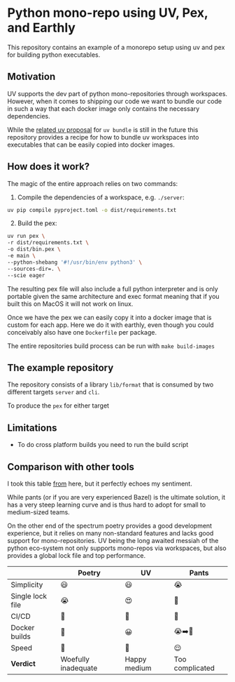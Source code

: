 # Python mono-repo using UV, Pex, and Earthly

This repository contains an example of a monorepo setup using uv and pex for building python executables.

## Motivation

UV supports the dev part of python mono-repositories through workspaces. 
However, when it comes to shipping our code we want to bundle our code in such a way that each docker image
only contains the necessary dependencies.

While the [related uv proposal](https://github.com/astral-sh/uv/issues/5802) for `uv bundle` is still in the future this repository provides a recipe for how to bundle uv workspaces into executables that can be easily copied into docker images.

## How does it work?

The magic of the entire approach relies on two commands:

1. Compile the dependencies of a workspace, e.g. `./server`:

```bash
uv pip compile pyproject.toml -o dist/requirements.txt
```

2. Build the pex:

```bash
uv run pex \
-r dist/requirements.txt \
-o dist/bin.pex \
-e main \
--python-shebang '#!/usr/bin/env python3' \
--sources-dir=. \
--scie eager
```

The resulting pex file will also include a full python interpreter and is only portable given the same architecture
and exec format meaning that if you built this on MacOS it will not work on linux.

Once we have the pex we can easily copy it into a docker image that is custom for each app.
Here we do it with earthly, even though you could conceivably also have one `Dockerfile` per package.

The entire repositories build process can be run with `make build-images`

## The example repository

The repository consists of a library `lib/format` that is consumed by two different targets `server` and `cli`.

To produce the `pex` for either target


## Limitations

- To do cross platform builds you need to run the build script


## Comparison with other tools

I took this table [from](https://github.com/JasperHG90/uv-monorepo) here, but it perfectly echoes my sentiment.

While pants (or if you are very experienced Bazel) is the ultimate solution, it has a very steep learning curve
and is thus hard to adopt for small to medium-sized teams.

On the other end of the spectrum poetry provides a good development experience, but it relies on many non-standard
features and lacks good support for mono-repositories.
UV being the long awaited messiah of the python eco-system not only supports mono-repos via workspaces, but also
provides a global lock file and top performance.

|                  | Poetry              | UV           | Pants           |
| ---------------- | ------------------- | ------------ | --------------- |
| Simplicity       | 😃                  | 😃           | 😭              |
| Single lock file | 😭                  | 😍           | 🚀              |
| CI/CD            | 🤨                  | 🤨           | 🙂              |
| Docker builds    | 🤔                  | 😀           | 😭➡️🙂          |
| Speed            | 🤮                  | 🥰           | 😌              |
| **Verdict**      | Woefully inadequate | Happy medium | Too complicated |

